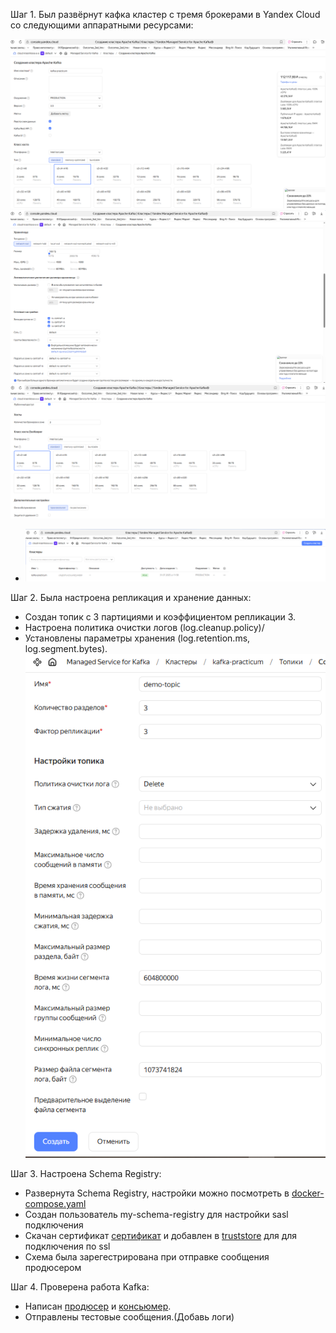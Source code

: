 Шаг 1. Был развёрнут кафка кластер с тремя брокерами в Yandex Cloud со следующими аппаратными ресурсами:

![Снимок экрана кластера](/task%201%20report/Снимок%20экрана%20(320).png)
![Снимок экрана кластера](/task%201%20report/Снимок%20экрана%20(324).png)
![Снимок экрана кластера](/task%201%20report/Снимок%20экрана%20(389).png)
- ![Снимок экрана кластера](/task%201%20report/Снимок%20экрана%20(390).png)

Шаг 2. Была настроена репликация и хранение данных:
- Создан топик с 3 партициями и коэффициентом репликации 3.
- Настроена политика очистки логов (log.cleanup.policy)/
- Установлены параметры хранения (log.retention.ms, log.segment.bytes).
![Снимок экрана кластера](/task%201%20report/Снимок%20экрана%20(391).png)

Шаг 3. Настроена Schema Registry:
- Развернута Schema Registry, настройки можно посмотреть в [docker-compose.yaml](../docker-compose.yaml)
- Создан пользователь my-schema-registry для настройки sasl подключения
- Скачан сертификат [сертификат](../yandex-ca.pem) и добавлен в [truststore](../yandex-truststore.jks) для для подключения по ssl
- Схема была зарегестрирована при отправке сообщения продюсером

Шаг 4. Проверена работа Kafka:
- Написан [продюсер](../producer) и [консьюмер](../consumer).
- Отправлены тестовые сообщения.(Добавь логи)